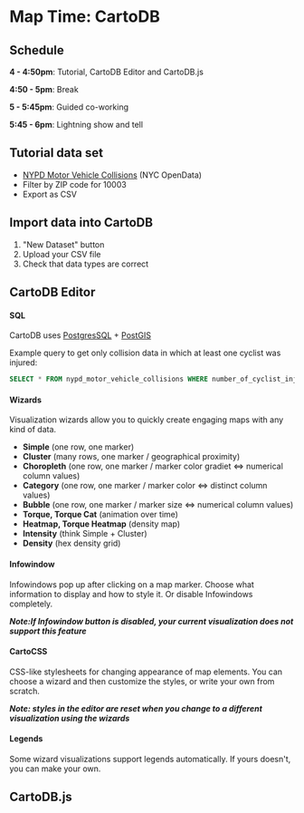 # Map Time: CartoDB

## Schedule

**4 - 4:50pm**: Tutorial, CartoDB Editor and CartoDB.js

**4:50 - 5pm**: Break

**5 - 5:45pm**: Guided co-working

**5:45 - 6pm**: Lightning show and tell

## Tutorial data set
- [NYPD Motor Vehicle Collisions](https://data.cityofnewyork.us/Public-Safety/NYPD-Motor-Vehicle-Collisions/h9gi-nx95) (NYC OpenData)
- Filter by ZIP code for 10003
- Export as CSV

## Import data into CartoDB
1. "New Dataset" button
2. Upload your CSV file
3. Check that data types are correct

## CartoDB Editor

#### SQL

CartoDB uses [PostgresSQL](http://www.postgresql.org/docs/9.4/interactive/index.html) + [PostGIS](http://postgis.net/)

Example query to get only collision data in which at least one cyclist was injured:
````sql
SELECT * FROM nypd_motor_vehicle_collisions WHERE number_of_cyclist_injured > 0
````

#### Wizards

Visualization wizards allow you to quickly create engaging maps with any kind of data.

- **Simple** (one row, one marker)
- **Cluster** (many rows, one marker / geographical proximity)
- **Choropleth** (one row, one marker / marker color gradiet <=> numerical column values)
- **Category** (one row, one marker / marker color <=> distinct column values)
- **Bubble** (one row, one marker / marker size <=> numerical column values)
- **Torque, Torque Cat** (animation over time)
- **Heatmap, Torque Heatmap** (density map)
- **Intensity** (think Simple + Cluster)
- **Density** (hex density grid)

#### Infowindow

Infowindows pop up after clicking on a map marker. Choose what information to display and how to style it. Or disable Infowindows completely.

***Note:If Infowindow button is disabled, your current visualization does not support this feature***

#### CartoCSS

CSS-like stylesheets for changing appearance of map elements. You can choose a wizard and then customize the styles, or write your own from scratch.

***Note: styles in the editor are reset when you change to a different visualization using the wizards***

#### Legends

Some wizard visualizations support legends automatically. If yours doesn't, you can make your own.

## CartoDB.js
